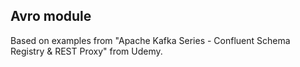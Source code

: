 ## Avro module
Based on examples from "Apache Kafka Series - Confluent Schema Registry & REST Proxy" from Udemy.